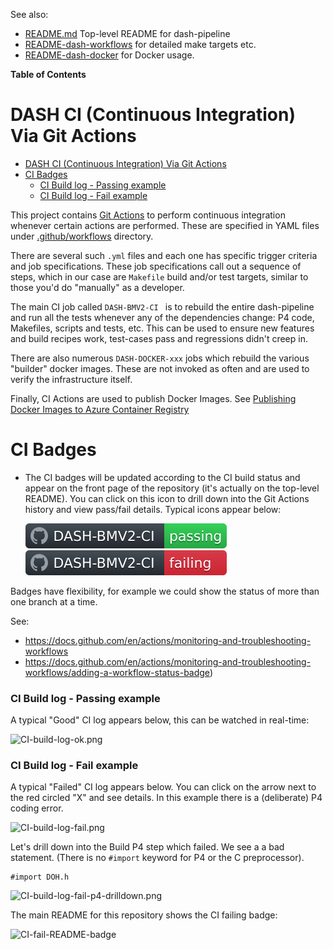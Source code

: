 See also:
* [README.md](README.md) Top-level README for dash-pipeline
* [README-dash-workflows](README-dash-workflows.md) for detailed make targets etc.
* [README-dash-docker](README-dash-docker.md) for Docker usage.

**Table of Contents**
# DASH CI (Continuous Integration) Via Git Actions

- [DASH CI (Continuous Integration) Via Git Actions](#dash-ci-continuous-integration-via-git-actions)
- [CI Badges](#ci-badges)
    - [CI Build log - Passing example](#ci-build-log---passing-example)
    - [CI Build log - Fail example](#ci-build-log---fail-example)

This project contains [Git Actions](https://docs.github.com/en/actions) to perform continuous integration whenever certain actions are performed. These are specified in YAML files under [.github/workflows](../.github/workflows) directory.

There are several such `.yml` files and each one has specific trigger criteria and job specifications. These job specifications call out a sequence of steps, which in our case are `Makefile` build and/or test targets, similar to those you'd do "manually" as a developer.

The main CI job called `DASH-BMV2-CI ` is to rebuild the entire dash-pipeline and run all the tests whenever any of the dependencies change: P4 code, Makefiles, scripts and tests, etc. This can be used to ensure new features and build recipes work, test-cases pass and regressions didn't creep in.

There are also numerous `DASH-DOCKER-xxx` jobs which rebuild the various "builder" docker images. These are not invoked as often and are used to verify the infrastructure itself.

Finally, CI Actions are used to publish Docker Images. See [Publishing Docker Images to Azure Container Registry](README-dash-docker.md#publishing-docker-images-to-azure-container-registry)
# CI Badges
* The CI badges will be updated according to the CI build status and appear on the front page of the repository (it's actually on the top-level README). You can click on this icon to drill down into the Git Actions history and view pass/fail details. Typical icons appear below:

  ![CI-badge-passing.svg](../assets/CI-badge-passing.svg)  ![CI-badge-failing.svg](../assets/CI-badge-failing.svg)

Badges have flexibility, for example we could show the status of more than one branch at a time.

See:
* https://docs.github.com/en/actions/monitoring-and-troubleshooting-workflows
* https://docs.github.com/en/actions/monitoring-and-troubleshooting-workflows/adding-a-workflow-status-badge)
### CI Build log - Passing example

A typical "Good" CI log appears below, this can be watched in real-time:

![CI-build-log-ok.png](../assets/CI-build-log-ok.png)

### CI Build log - Fail example
A typical "Failed" CI log appears below. You can click on the arrow next to the red circled "X" and see details. In this example there is a (deliberate) P4 coding error.

![CI-build-log-fail.png](../assets/CI-build-log-fail.png)

Let's drill down into the Build P4 step which failed. We see a a bad statement. (There is no `#import` keyword for P4 or the C preprocessor).
```
#import DOH.h
```

![CI-build-log-fail-p4-drilldown.png](../assets/CI-build-log-fail-p4-drilldown.png)

The main README for this repository shows the CI failing badge:

![CI-fail-README-badge](../assets/CI-fail-README-badge.png)
